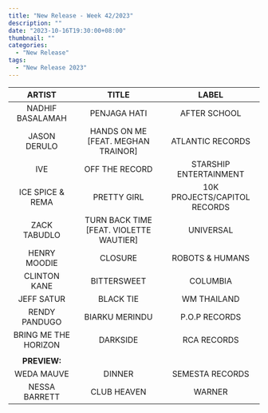 ```yaml
---
title: "New Release - Week 42/2023"
description: ""
date: "2023-10-16T19:30:00+08:00"
thumbnail: ""
categories:
  - "New Release"
tags:
  - "New Release 2023"
---
```

<!--more-->
|ARTIST|TITLE|LABEL|
|:---:|:---:|:---:|
|NADHIF BASALAMAH|PENJAGA HATI|AFTER SCHOOL|
|JASON DERULO|HANDS ON ME [FEAT. MEGHAN TRAINOR]|ATLANTIC RECORDS|
|IVE|OFF THE RECORD|STARSHIP ENTERTAINMENT|
|ICE SPICE & REMA|PRETTY GIRL|10K PROJECTS/CAPITOL RECORDS|
|ZACK TABUDLO|TURN BACK TIME [FEAT. VIOLETTE WAUTIER]|UNIVERSAL|
|HENRY MOODIE|CLOSURE|ROBOTS & HUMANS|
|CLINTON KANE|BITTERSWEET|COLUMBIA|
|JEFF SATUR|BLACK TIE|WM THAILAND|
|RENDY PANDUGO|BIARKU MERINDU|P.O.P RECORDS|
|BRING ME THE HORIZON|DARKSIDE|RCA RECORDS|
| | | |
|**PREVIEW:**| | |
|WEDA MAUVE|DINNER|SEMESTA RECORDS|
|NESSA BARRETT|CLUB HEAVEN|WARNER|
